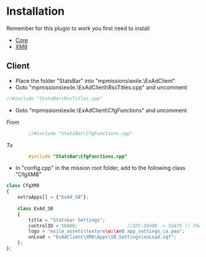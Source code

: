 # Installation

Remember for this plugin to work you first need to install  
* [Core](https://github.com/Bjanski/ExAd/blob/master/docs/core/installation.md)
* [XM8](https://github.com/Bjanski/ExAd/blob/master/docs/xm8/installation.md)
  
## Client

* Place the folder "StatsBar" into "mpmissions\exile.<MAP>\ExAdClient\"  
* Goto "mpmissions\exile.<MAP>\ExAdClient\RscTitles.cpp" and uncomment 
```cpp 
//#include "StatsBar\RscTitles.cpp" 
```
* Goto "mpmissions\exile.<MAP>\ExAdClient\CfgFunctions" and uncomment  

_From_  
```cpp  
        //#include "StatsBar\CfgFunctions.cpp"	 
```  
_To_  
```cpp  
        #include "StatsBar\CfgFunctions.cpp"	
```  

* In "config.cpp" in the mission root folder, add to the following class "CfgXM8"
```js
class CfgXM8
{
	extraApps[] = {"ExAd_SB"};
	
	class ExAd_SB
	{
		title = "Statsbar Settings";
		controlID = 50400;					//IDC:50400 -> 50475 || These need to be unique and out of range from each other
		logo = "exile_assets\texture\ui\xm8_app_settings_ca.paa";
		onLoad = "ExAdClient\XM8\Apps\SB_Settings\onLoad.sqf";
	};
};  
```  
